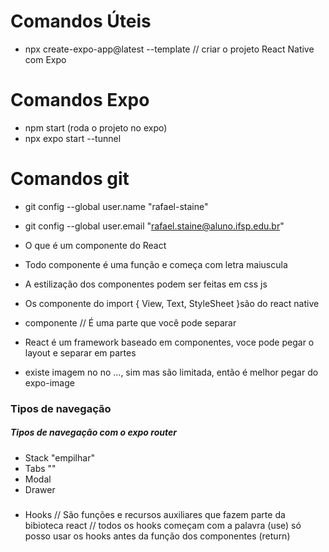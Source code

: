 # Comandos Úteis

- npx create-expo-app@latest --template // criar o projeto React Native com Expo

# Comandos Expo

- npm start (roda o projeto no expo)
- npx expo start --tunnel

# Comandos git

- git config --global user.name "rafael-staine"
- git config --global user.email "rafael.staine@aluno.ifsp.edu.br"

- O que é um componente do React

- Todo componente é uma função e começa com letra maiuscula

- A estilização dos componentes podem ser feitas em css js

- Os componente do import { View, Text, StyleSheet }são do react native

- componente // É uma parte que você pode separar

- React é um framework baseado em componentes, voce pode pegar o layout e separar em partes

- existe imagem no no ..., sim mas são limitada, então é melhor pegar do expo-image 

### Tipos de navegação

##### Tipos de navegação com o expo router 

- Stack "empilhar"
- Tabs ""
- Modal
- Drawer 

###

- Hooks // São funções e recursos auxiliares que fazem parte da bibioteca react // todos os hooks começam com a palavra (use) só posso usar os hooks antes da função dos componentes (return)

